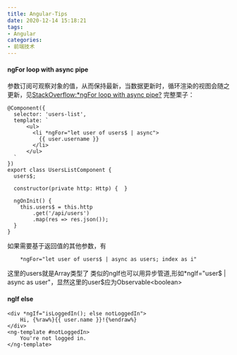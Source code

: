 ```yaml
---
title: Angular-Tips
date: 2020-12-14 15:18:21
tags:
- Angular
categories: 
- 前端技术
---
```

#### ngFor loop with async pipe
参数订阅可观察对象的值，从而保持最新，当数据更新时，循环渲染的视图会随之更新，见[StackOverflow:*ngFor loop with async pipe?](https://stackoverflow.com/questions/48159438/ngfor-loop-with-async-pipe)
完整栗子：
```
@Component({
  selector: 'users-list',
  template: `
      <ul>
        <li *ngFor="let user of users$ | async">
          {{ user.username }} 
        </li>
      </ul>
  `
})
export class UsersListComponent {
  users$;

  constructor(private http: Http) {  }

  ngOnInit() {
    this.users$ = this.http
        .get('/api/users')
        .map(res => res.json());
  }
}
```
如果需要基于返回值的其他参数，有
```
    *ngFor="let user of users$ | async as users; index as i"
```
这里的users就是Array类型了
类似的ngIf也可以用异步管道,形如*ngIf="user\$ | async as user"，显然这里的user\$应为Observable\<boolean\>
#### ngIf else
```
<div *ngIf="isLoggedIn(); else notLoggedIn">
    Hi, {%raw%}{{ user.name }}!{%endraw%}
</div>
<ng-template #notLoggedIn>
    You're not logged in.
</ng-template>
```